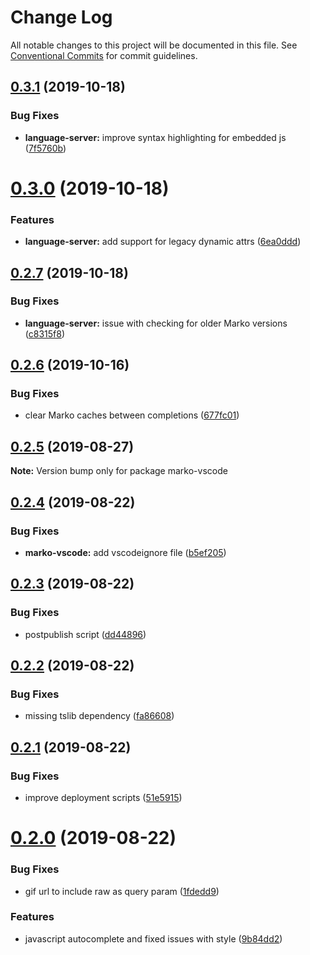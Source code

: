 # Change Log

All notable changes to this project will be documented in this file.
See [Conventional Commits](https://conventionalcommits.org) for commit guidelines.

## [0.3.1](https://github.com/marko-js/language-server/tree/master/clients/vscode/compare/marko-vscode@0.3.0...marko-vscode@0.3.1) (2019-10-18)


### Bug Fixes

* **language-server:** improve syntax highlighting for embedded js ([7f5760b](https://github.com/marko-js/language-server/tree/master/clients/vscode/commit/7f5760b))





# [0.3.0](https://github.com/marko-js/language-server/tree/master/clients/vscode/compare/marko-vscode@0.2.7...marko-vscode@0.3.0) (2019-10-18)


### Features

* **language-server:** add support for legacy dynamic attrs ([6ea0ddd](https://github.com/marko-js/language-server/tree/master/clients/vscode/commit/6ea0ddd))





## [0.2.7](https://github.com/marko-js/language-server/tree/master/clients/vscode/compare/marko-vscode@0.2.6...marko-vscode@0.2.7) (2019-10-18)


### Bug Fixes

* **language-server:** issue with checking for older Marko versions ([c8315f8](https://github.com/marko-js/language-server/tree/master/clients/vscode/commit/c8315f8))





## [0.2.6](https://github.com/marko-js/language-server/tree/master/clients/vscode/compare/marko-vscode@0.2.5...marko-vscode@0.2.6) (2019-10-16)


### Bug Fixes

* clear Marko caches between completions ([677fc01](https://github.com/marko-js/language-server/tree/master/clients/vscode/commit/677fc01))





## [0.2.5](https://github.com/marko-js/language-server/tree/master/clients/vscode/compare/marko-vscode@0.2.4...marko-vscode@0.2.5) (2019-08-27)

**Note:** Version bump only for package marko-vscode





## [0.2.4](https://github.com/marko-js/language-server/tree/master/clients/vscode/compare/marko-vscode@0.2.3...marko-vscode@0.2.4) (2019-08-22)


### Bug Fixes

* **marko-vscode:** add vscodeignore file ([b5ef205](https://github.com/marko-js/language-server/tree/master/clients/vscode/commit/b5ef205))





## [0.2.3](https://github.com/marko-js/language-server/tree/master/clients/vscode/compare/marko-vscode@0.2.2...marko-vscode@0.2.3) (2019-08-22)


### Bug Fixes

* postpublish script ([dd44896](https://github.com/marko-js/language-server/tree/master/clients/vscode/commit/dd44896))





## [0.2.2](https://github.com/marko-js/language-server/tree/master/clients/vscode/compare/marko-vscode@0.2.1...marko-vscode@0.2.2) (2019-08-22)


### Bug Fixes

* missing tslib dependency ([fa86608](https://github.com/marko-js/language-server/tree/master/clients/vscode/commit/fa86608))





## [0.2.1](https://github.com/marko-js/language-server/tree/master/clients/vscode/compare/marko-vscode@0.2.0...marko-vscode@0.2.1) (2019-08-22)


### Bug Fixes

* improve deployment scripts ([51e5915](https://github.com/marko-js/language-server/tree/master/clients/vscode/commit/51e5915))





# [0.2.0](https://github.com/marko-js/language-server/tree/master/clients/vscode/compare/marko-vscode@0.0.3...marko-vscode@0.2.0) (2019-08-22)


### Bug Fixes

* gif url to include raw as query param ([1fdedd9](https://github.com/marko-js/language-server/tree/master/clients/vscode/commit/1fdedd9))


### Features

* javascript autocomplete and fixed issues with style ([9b84dd2](https://github.com/marko-js/language-server/tree/master/clients/vscode/commit/9b84dd2))
